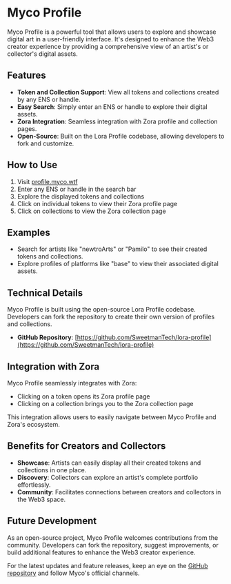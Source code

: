# Myco Profile

Myco Profile is a powerful tool that allows users to explore and showcase digital art in a user-friendly interface. It's designed to enhance the Web3 creator experience by providing a comprehensive view of an artist's or collector's digital assets.

## Features

- **Token and Collection Support**: View all tokens and collections created by any ENS or handle.
- **Easy Search**: Simply enter an ENS or handle to explore their digital assets.
- **Zora Integration**: Seamless integration with Zora profile and collection pages.
- **Open-Source**: Built on the Lora Profile codebase, allowing developers to fork and customize.

## How to Use

1. Visit [profile.myco.wtf](https://profile.myco.wtf)
2. Enter any ENS or handle in the search bar
3. Explore the displayed tokens and collections
4. Click on individual tokens to view their Zora profile page
5. Click on collections to view the Zora collection page

## Examples

- Search for artists like "newtroArts" or "Pamilo" to see their created tokens and collections.
- Explore profiles of platforms like "base" to view their associated digital assets.

## Technical Details

Myco Profile is built using the open-source Lora Profile codebase. Developers can fork the repository to create their own version of profiles and collections.

- **GitHub Repository**: [https://github.com/SweetmanTech/lora-profile](https://github.com/SweetmanTech/lora-profile)

## Integration with Zora

Myco Profile seamlessly integrates with Zora:

- Clicking on a token opens its Zora profile page
- Clicking on a collection brings you to the Zora collection page

This integration allows users to easily navigate between Myco Profile and Zora's ecosystem.

## Benefits for Creators and Collectors

- **Showcase**: Artists can easily display all their created tokens and collections in one place.
- **Discovery**: Collectors can explore an artist's complete portfolio effortlessly.
- **Community**: Facilitates connections between creators and collectors in the Web3 space.

## Future Development

As an open-source project, Myco Profile welcomes contributions from the community. Developers can fork the repository, suggest improvements, or build additional features to enhance the Web3 creator experience.

For the latest updates and feature releases, keep an eye on the [GitHub repository](https://github.com/SweetmanTech/lora-profile) and follow Myco's official channels.
